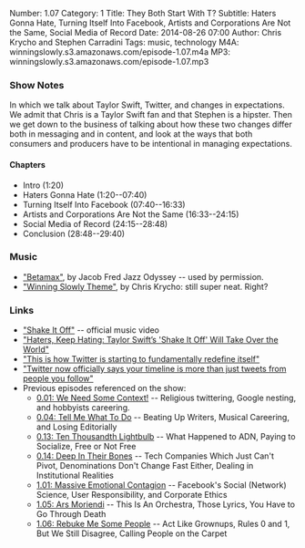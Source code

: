 Number: 1.07
Category: 1
Title: They Both Start With T?
Subtitle: Haters Gonna Hate, Turning Itself Into Facebook, Artists and Corporations Are Not the Same, Social Media of Record
Date: 2014-08-26 07:00
Author: Chris Krycho and Stephen Carradini
Tags: music, technology
M4A: winningslowly.s3.amazonaws.com/episode-1.07.m4a
MP3: winningslowly.s3.amazonaws.com/episode-1.07.mp3

### Show Notes

In which we talk about Taylor Swift, Twitter, and changes in expectations. We admit that Chris is a Taylor Swift fan and that Stephen is a hipster. Then we get down to the business of talking about how these two changes differ both in messaging and in content, and look at the ways that both consumers and producers have to be intentional in managing expectations.

#### Chapters

- Intro (1:20)
- Haters Gonna Hate (1:20--07:40)
- Turning Itself Into Facebook (07:40--16:33)
- Artists and Corporations Are Not the Same (16:33--24:15)
- Social Media of Record (24:15--28:48)
- Conclusion (28:48--29:40)

### Music

- ["Betamax"][1], by Jacob Fred Jazz Odyssey -- used by permission.
- ["Winning Slowly Theme"][2], by Chris Krycho: still super neat. Right?

### Links

- ["Shake It Off"][3] -- official music video
- ["Haters, Keep Hating: Taylor Swift’s 'Shake It Off' Will Take Over the World"][4]
- ["This is how Twitter is starting to fundamentally redefine itself"][5]
- ["Twitter now officially says your timeline is more than just tweets from people you follow"][6]
- Previous episodes referenced on the show:
	- [0.01: We Need Some Context!][7] -- Religious twittering, Google nesting, and hobbyists careering.
	- [0.04: Tell Me What To Do][8] -- Beating Up Writers, Musical Careering, and Losing Editorially
	- [0.13: Ten Thousandth Lightbulb][9] -- What Happened to ADN, Paying to Socialize, Free or Not Free
	- [0.14: Deep In Their Bones][10] -- Tech Companies Which Just Can't Pivot, Denominations Don't Change Fast Either, Dealing in Institutional Realities
	- [1.01: Massive Emotional Contagion][11] -- Facebook's Social (Network) Science, User Responsibility, and Corporate Ethics
	- [1.05: Ars Moriendi][12] -- This Is An Orchestra, Those Lyrics, You Have to Go Through Death
	- [1.06: Rebuke Me Some People][13] -- Act Like Grownups, Rules 0 and 1, But We Still Disagree, Calling People on the Carpet



[1]:	https://soundcloud.com/the-royal-potato-family/03-betamax
[2]:	https://soundcloud.com/chriskrycho/winning-slowly
[3]:	https://www.youtube.com/watch?v=nfWlot6h_JM
[4]:	http://grantland.com/hollywood-prospectus/haters-keep-hating-taylor-swifts-shake-it-off-will-take-over-the-world/
[5]:	http://qz.com/251208/this-is-how-twitter-is-starting-to-fundamentally-redefine-itself/
[6]:	http://qz.com/252192/twitter-now-officially-says-your-timeline-is-more-than-just-tweets-from-people-you-follow/#/h/97294,1/
[7]:	http://www.winningslowly.org/2014/01/we-need-some-context/
[8]:	http://www.winningslowly.org/2014/03/tell-me-what-to-do/
[9]:	http://www.winningslowly.org/2014/05/ten-thousandth-lightbulb/
[10]:	http://www.winningslowly.org/2014/05/deep-in-their-bones/
[11]:	http://www.winningslowly.org/2014/07/massive-emotional-contagion/
[12]:	http://www.winningslowly.org/2014/08/ars-moriendi/
[13]:	http://www.winningslowly.org/2014/08/rebuke-me-some-people/